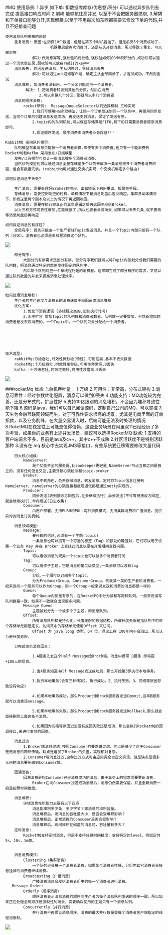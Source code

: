 #MQ
    使用场景: 
        1.异步 
            如下单: 扣数据库库存\优惠卷\积分\ 可以通过异步队列去完成 提高接口响应时间
        2.削峰 
            能够抗住高并发, 以至于不会把服务器搞崩, 
        3.解耦
            和下单接口能够分开,实现解耦,以至于不用每次加东西都需要去修改下单的代码,并且不好排查问题
    
    使用消息队列带来的问题
        重复消费: 原因:在消费10个数据，但是在第五个时机器挂了，但是前面5个消费成功了，
                        机器重启后再次消费时，还是从头开始消费，所以导致了重复，可以做幂等
                解决:做消息幂等,强校验和弱校验,强校验如何加GMV和积分的,成功后可以通过一个流水表记录,弱校验可以放在redis的key中
        消息丢失: 原因发送消息，主从切换时，导致消息丢失
                解决:可以通过ack通知客户端，确定主从全部同步了，才返回成功，不然则重试
        消息堆积: 加消费者没有用，一个分区只能对应一个消费者，
             解决: 1.把消费者转发到其他的分区，然后在消费
                   2.可以多建几个分区，那就可以多几个消费者
        消息的顺序消费:
            rocket举例:  MessageQueueSelector队列选择机制 三种实现
                1.我们可使用Hash取模法，让同一个订单发送到同一个队列中，再使用同步发送，当同个订单的创建消息发送成功，再发送支付消息。保证了发送有序。
                2.topic内的队列机制,可以保证存储满足FIFO,剩下的只需要消费者顺序消费即可。
                3.保证顺序发送，顺序消费由消费者业务保证!!!
                
    RabbitMQ 采用队列模型:
        队列模型每条消息只能被一个消费者消费.即使有多个消费者,也只有一个能消费到
    RocketMQ和Kafka 采用发布/订阅模型
        发布/订阅模型可以让一条消息被多个消费者消费，
        当然队列模型也可以通过消息全量存储至多个队列来解决一条消息被多个消费者消费问题，但会有数据冗余。(rabbitMq可以通过交换机实现一个交换机绑定多个路由)
    
    如何保证消息不丢失?
    
        生产消息: 需要处理好Broker的响应，出错情况下利用重试、报警等手段。
        存储消息: 需要控制响应的时机，单机情况下是消息刷盘后返回响应，集群多副本情况下，即发送至两个副本及以上的情况下再返回响应。
        消费消息: 需要在执行完真正的业务逻辑之后再返回响应给Broker。
        以上三种方式可靠性增加,性能就低了,所以也要看业务场景,如果可以丢失几条,就不要再等消息刷盘后再响应
    
    如何保证消息的有序性?
        全局有序: 首先只能由一个生产者往Topic发送消息，并且一个Topic内部只能有一个队列（分区）。消费者也必须是单线程消费这个队列。  
   ![](document/resource/全局消息.png)

        
        部分有序: 
            大部分的有序需求是部分有序，部分有序我们就可以将Topic内部划分成我们需要的队列数，把消息通过特定的策略发往固定的队列中，
            然后每个队列对应一个单线程处理的消费者。这样即完成了部分有序的需求，又可以通过队列数量的并发来提高消息处理效率。
   ![](document/resource/部分消息.png)

    如何处理消息堆积?
        生产者的生产速度与消费者的消费速度不匹配造成消息堆积
        优化方案:
            1.优化下消费逻辑 (多线程之类的,加快执行时间)
            2.水平扩容 增加Topic的队列数和消费者数量，队列数一定要增加，不然新增加的消费者是没东西消费的。一个Topic中，一个队列只会分配给一个消费者。
         
        
        
    
    
    
    技术选型:
        rabbitMq:万级吞吐,时效性微秒级(特性),可用性高,基本不丢失数据
        rocketMq:十万级吞吐,时效性毫秒级,可用性非常高,0丢失
        kafka :十万级吞吐,时效性毫秒,可用性非常高,0丢失
          
   ![](document/resource/MQ技术选型对比.png)
   
   ###rocketMq
        优点:
            1.单机吞吐量：十万级
            2.可用性：非常高，分布式架构
            3.消息可靠性：经过参数优化配置，消息可以做到0丢失
            4.功能支持：MQ功能较为完善，还是分布式的，扩展性好
            5.支持10亿级别的消息堆积，不会因为堆积导致性能下降
            6.源码是java，我们可以自己阅读源码，定制自己公司的MQ，可以掌控
            7.天生为金融互联网领域而生，对于可靠性要求很高的场景，尤其是电商里面的订单扣款，以及业务削峰，在大量交易涌入时，后端可能无法及时处理的情况
            8.RoketMQ在稳定性上可能更值得信赖，这些业务场景在阿里双11已经经历了多次考验，如果你的业务有上述并发场景，建议可以选择RocketMQ
        缺点:
            1.支持的客户端语言不多，目前是java及c++，其中c++不成熟
            2.社区活跃度不是特别活跃那种
            3.没有在 mq 核心中去实现JMS等接口，有些系统要迁移需要修改大量代码
           
        四大核心组成:
            NameServer: 
                是个功能齐全的服务器,比zookeeper更轻量,NameServer节点互相之间是独立的，没有任何信息交互,主要开销心跳检测和topic-broker
            Broker: 
                消息中转角色，负责存储消息，转发消息。定时将Topic信息注册到NameServer, nameServer的心跳连接和底层通信都是通过netty实现的,
            Producer:
                同步发送(收到接收方回应后,在会继续执行),异步发送(不许等待接收方回应,就会继续执行),单向发送(日志收集)
            Consumer:
                由用户部署，支持PUSH和PULL两种消费模式，支持集群消费和广播消息，提供实时的消息订阅机制。
                
        消息领域模型:
            message:
                要传输的信息,必须有一个主题(topic)
                一条消息也可以拥有一个可选的标签（Tag）和额处的键值对，它们可以用于设置一个业务 Key 并在 Broker 上查找此消息以便在开发期间查找问题。
            Topic:
                可以看做消息的规类一个topic也可以被多个消费者订阅
            Tag:
                可以看作子主题，它是消息的第二级类型,一条消息可以没有tag
            Group:
                分组,一个组可以订阅多个topic,
                分为ProducerGroup，ConsumerGroup，代表某一类的生产者和消费者，一般来说同一个服务可以作为Group，同一个Group一般来说发送和消费的消息都是一样的
            Queue:
                每个Queue内部是有序的，在RocketMQ中分为读和写两种队列，一般来说读写队列数量一致，如果不一致就会出现很多问题。
            Message Queue
                主题被划分为一个或多个子主题，即消息队列。
            Offset:
                所有消息队列都是持久化，长度无限的数据结构，所谓长度无限是指队列中的每个存储单元都是定长，访问其中的存储单元使用Offset 来访问，
                Offset 为 java long 类型，64 位，理论上在 100年内不会溢出，所以认为是长度无限。
        
        分布式事务消息回查：
            
                1.A服务先发送个Half Message给Brock端，消息中携带 B服务 即将要+100元的信息。
                
                2.当A服务知道Half Message发送成功后，那么开始第3步执行本地事务。
                
                3.执行本地事务(会有三种情况1、执行成功。2、执行失败。3、网络等原因导致没有响应)
                
                4.如果本地事务成功，那么Product像Brock服务器发送Commit,这样B服务就可以消费该message。
                
                5.如果本地事务失败，那么Product像Brock服务器发送Rollback,那么就会直接删除上面这条半消息。
                
                6.如果因为网络等原因迟迟没有返回失败还是成功，那么会执行RocketMQ的回调接口,来进行事务的回查。
                
        消息过滤
            1.Broker端消息过滤,按照Consumer的要求做过滤，优点是减少了对于Consumer无用消息的网络传输。缺点是增加了Broker的负担，实现相对复杂。
            2.Consumer端消息过滤,这种过滤方式可由应用完全自定义实现，但是缺点是很多无用的消息要传输到Consumer端。
            
        回溯消费:
            回溯消费是指Consumer已经消费成功的消息，由于业务上的需求需要重新消费,
                Broker在向Consumer投递成功消息后，消息仍然需要保留。并且重新消费一般是按照时间维度。
            
        消息堆积:
            评估消息堆积能力主要有以下四点：
                消息能堆积多少条，多少字节？即消息的堆积容量。
                消息堆积后，发消息的吞吐量大小，是否会受堆积影响？
                消息堆积后，正常消费的Consumer是否会受影响？
                消息堆积后，访问堆积在磁盘的消息时，吞吐量有多大？
        定时消息:
            RocketMQ支持定时消息，但是不支持任意时间精度，支持特定的level，例如定时5s，10s，1m等。
                     
                
        消息消费模式:
            Clustering（集群消费）
                一个队列只会被一个消费者消费，如果某个消费者挂掉，分组内其它消费者会接替挂掉的消费者继续消费。
            Broadcasting（广播消费）
                广播消费消息会发给消费者组中的每一个消费者进行消费。
       Message Order:
            Orderly（顺序消费）
                顺序消费表示消息消费的顺序同生产者为每个消息队列发送的顺序一致，所以如果正在处理全局顺序是强制性的场景，需要确保使用的主题只有一个消息队列。
            Concurrently（并行消费）
                并行消费不再保证消息顺序，消费的最大并行数量受每个消费者客户端指定的线程池限制。
   ![](document/resource/消息领域模型.png)
            
            
            
            
        